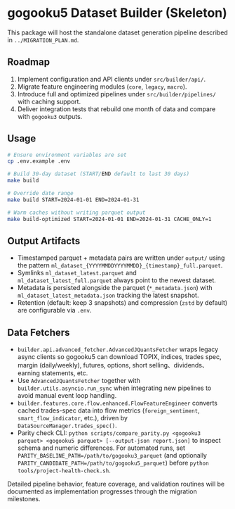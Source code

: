 # gogooku5 Dataset Builder (Skeleton)

This package will host the standalone dataset generation pipeline described in `../MIGRATION_PLAN.md`.

## Roadmap
1. Implement configuration and API clients under `src/builder/api/`.
2. Migrate feature engineering modules (`core`, `legacy`, `macro`).
3. Introduce full and optimized pipelines under `src/builder/pipelines/` with caching support.
4. Deliver integration tests that rebuild one month of data and compare with `gogooku3` outputs.

## Usage
```bash
# Ensure environment variables are set
cp .env.example .env

# Build 30-day dataset (START/END default to last 30 days)
make build

# Override date range
make build START=2024-01-01 END=2024-01-31

# Warm caches without writing parquet output
make build-optimized START=2024-01-01 END=2024-01-31 CACHE_ONLY=1
```

## Output Artifacts
- Timestamped parquet + metadata pairs are written under `output/` using the pattern
  `ml_dataset_{YYYYMMDDYYYYMMDD}_{timestamp}_full.parquet`.
- Symlinks `ml_dataset_latest.parquet` and `ml_dataset_latest_full.parquet` always point to the newest dataset.
- Metadata is persisted alongside the parquet (`*_metadata.json`) with `ml_dataset_latest_metadata.json` tracking the latest snapshot.
- Retention (default: keep 3 snapshots) and compression (`zstd` by default) are configurable via `.env`.

## Data Fetchers
- `builder.api.advanced_fetcher.AdvancedJQuantsFetcher` wraps legacy async clients so gogooku5 can download TOPIX, indices, trades spec, margin (daily/weekly), futures, options, short selling、dividends、earning statements, etc.
- Use `AdvancedJQuantsFetcher` together with `builder.utils.asyncio.run_sync` when integrating new pipelines to avoid manual event loop handling.
- `builder.features.core.flow.enhanced.FlowFeatureEngineer` converts cached trades-spec data into flow metrics (`foreign_sentiment`, `smart_flow_indicator`, etc.), driven by `DataSourceManager.trades_spec()`.
- Parity check CLI: `python scripts/compare_parity.py <gogooku3 parquet> <gogooku5 parquet> [--output-json report.json]` to inspect schema and numeric differences. For automated runs, set `PARITY_BASELINE_PATH=/path/to/gogooku3_parquet` (and optionally `PARITY_CANDIDATE_PATH=/path/to/gogooku5_parquet`) before `python tools/project-health-check.sh`.

Detailed pipeline behavior, feature coverage, and validation routines will be documented as implementation progresses through the migration milestones.
